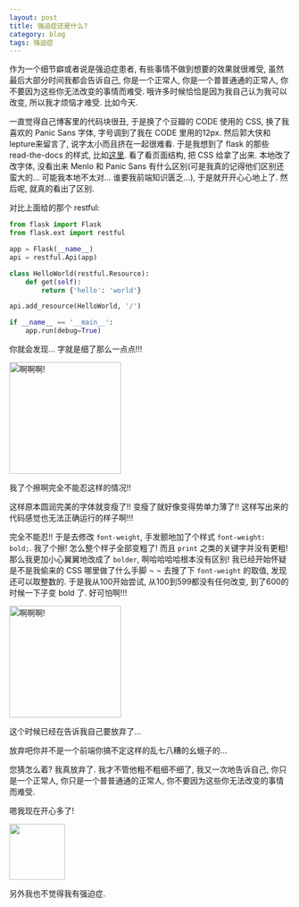 ```yaml
---
layout: post
title: 强迫症还是什么?
category: blog
tags: 强迫症
---
```


作为一个细节癖或者说是强迫症患者, 有些事情不做到想要的效果就很难受, 虽然最后大部分时间我都会告诉自己, 你是一个正常人, 你是一个普普通通的正常人, 你不要因为这些你无法改变的事情而难受. 哦许多时候恰恰是因为我自己认为我可以改变, 所以我才烦恼才难受. 比如今天.

一直觉得自己博客里的代码块很丑, 于是换了个豆瓣的 CODE 使用的 CSS, 换了我喜欢的 Panic Sans 字体, 字号调到了我在 CODE 里用的12px. 然后郭大侠和lepture来留言了, 说字太小而且挤在一起很难看. 于是我想到了 flask 的那些 read-the-docs 的样式, 比如[这里](http://flask-restful.readthedocs.org/en/latest/quickstart.html#a-minimal-api).
看了看页面结构, 把 CSS 给拿了出来. 本地改了改字体, 没看出来 Menlo 和 Panic Sans 有什么区别(可是我真的记得他们区别还蛮大的... 可能我本地不太对... 谁要我前端知识匮乏...), 于是就开开心心地上了. 然后呢, 就真的看出了区别.

对比上面给的那个 restful:

```python
from flask import Flask
from flask.ext import restful

app = Flask(__name__)
api = restful.Api(app)

class HelloWorld(restful.Resource):
    def get(self):
        return {'hello': 'world'}

api.add_resource(HelloWorld, '/')

if __name__ == '__main__':
    app.run(debug=True)
```

你就会发现... 字就是细了那么一点点!!!

<img src="http://muroq.qiniudn.com/emotion-%E6%88%91%E4%B8%8D%E8%A6%81%E5%90%AC.jpg" alt="啊啊啊!" style="width:200px;" class="center"/>

我了个擦啊完全不能忍这样的情况!!

这样原本圆润完美的字体就变瘦了!! 变瘦了就好像变得势单力薄了!! 这样写出来的代码感觉也无法正确运行的样子啊!!!

完全不能忍!! 于是去修改 `font-weight`, 手发颤地加了个样式 `font-weight: bold;`. 我了个擦! 怎么整个样子全部变粗了! 而且 `print` 之类的关键字并没有更粗! 那么我更加小心翼翼地改成了 `bolder`, 啊哈哈哈哈根本没有区别! 我已经开始怀疑是不是我偷来的 CSS 哪里做了什么手脚 ¬ ¬ 
去搜了下 `font-weight` 的取值, 发现还可以取整数的. 于是我从100开始尝试, 从100到599都没有任何改变, 到了600的时候一下子变 bold 了. 好可怕啊!!!

<img src="http://muroq.qiniudn.com/emotion-%E6%88%91%E4%B8%8D%E8%A6%81%E5%90%AC.jpg" alt="啊啊啊!" style="width:200px;" class="center"/>

这个时候已经在告诉我自己要放弃了... 

放弃吧你并不是一个前端你搞不定这样的乱七八糟的幺蛾子的...

您猜怎么着? 我真放弃了. 我才不管他粗不粗细不细了, 我又一次地告诉自己, 你只是一个正常人, 你只是一个普普通通的正常人, 你不要因为这些你无法改变的事情而难受.

嗯我现在开心多了!

<img src="http://muroq.qiniudn.com/emotion-alu-laugh.jpg" style="width:100px;" class="center"/>

另外我也不觉得我有强迫症.
